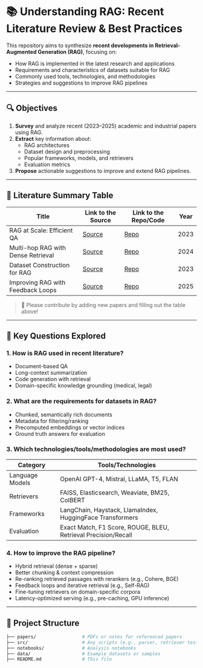 # 📚 Understanding RAG: Recent Literature Review & Best Practices

This repository aims to synthesize **recent developments in Retrieval-Augmented Generation (RAG)**, focusing on:

- How RAG is implemented in the latest research and applications
- Requirements and characteristics of datasets suitable for RAG
- Commonly used tools, technologies, and methodologies
- Strategies and suggestions to improve RAG pipelines

---

## 🔍 Objectives

1. **Survey** and analyze recent (2023–2025) academic and industrial papers using RAG.
2. **Extract** key information about:
   - RAG architectures
   - Dataset design and preprocessing
   - Popular frameworks, models, and retrievers
   - Evaluation metrics
3. **Propose** actionable suggestions to improve and extend RAG pipelines.

---

## 📄 Literature Summary Table

| Title                                | Link to the Source                           | Link to the Repo/Code                                | Year |
|-------------------------------------|----------------------------------------------|------------------------------------------------------|------|
| RAG at Scale: Efficient QA          | [Source](https://arxiv.org/abs/2305.XXXX)    | [Repo](https://github.com/org/rag-at-scale)          | 2023 |
| Multi-hop RAG with Dense Retrieval  | [Source](https://arxiv.org/abs/2402.XXXX)    | [Repo](https://github.com/org/multihop-rag)          | 2024 |
| Dataset Construction for RAG        | [Source](https://arxiv.org/abs/2310.XXXX)    | [Repo](https://github.com/org/rag-dataset-builder)   | 2023 |
| Improving RAG with Feedback Loops   | [Source](https://arxiv.org/abs/2501.XXXX)    | [Repo](https://github.com/org/rag-feedback-pipeline) | 2025 |

> 🔁 Please contribute by adding new papers and filling out the table above!

---

## 🧠 Key Questions Explored

### 1. How is RAG used in recent literature?

- Document-based QA
- Long-context summarization
- Code generation with retrieval
- Domain-specific knowledge grounding (medical, legal)

### 2. What are the requirements for datasets in RAG?

- Chunked, semantically rich documents
- Metadata for filtering/ranking
- Precomputed embeddings or vector indices
- Ground truth answers for evaluation

### 3. Which technologies/tools/methodologies are most used?

| Category             | Tools/Technologies                                                                 |
|----------------------|-------------------------------------------------------------------------------------|
| Language Models      | OpenAI GPT-4, Mistral, LLaMA, T5, FLAN                                             |
| Retrievers           | FAISS, Elasticsearch, Weaviate, BM25, ColBERT                                     |
| Frameworks           | LangChain, Haystack, LlamaIndex, HuggingFace Transformers                         |
| Evaluation           | Exact Match, F1 Score, ROUGE, BLEU, Retrieval Precision/Recall                    |

### 4. How to improve the RAG pipeline?

- Hybrid retrieval (dense + sparse)
- Better chunking & context compression
- Re-ranking retrieved passages with rerankers (e.g., Cohere, BGE)
- Feedback loops and iterative retrieval (e.g., Self-RAG)
- Fine-tuning retrievers on domain-specific corpora
- Latency-optimized serving (e.g., pre-caching, GPU inference)

---

## 📁 Project Structure

```bash
├── papers/                 # PDFs or notes for referenced papers
├── src/                    # Any scripts (e.g., parser, retriever test)
├── notebooks/              # Analysis notebooks
├── data/                   # Example datasets or samples
├── README.md               # This file
